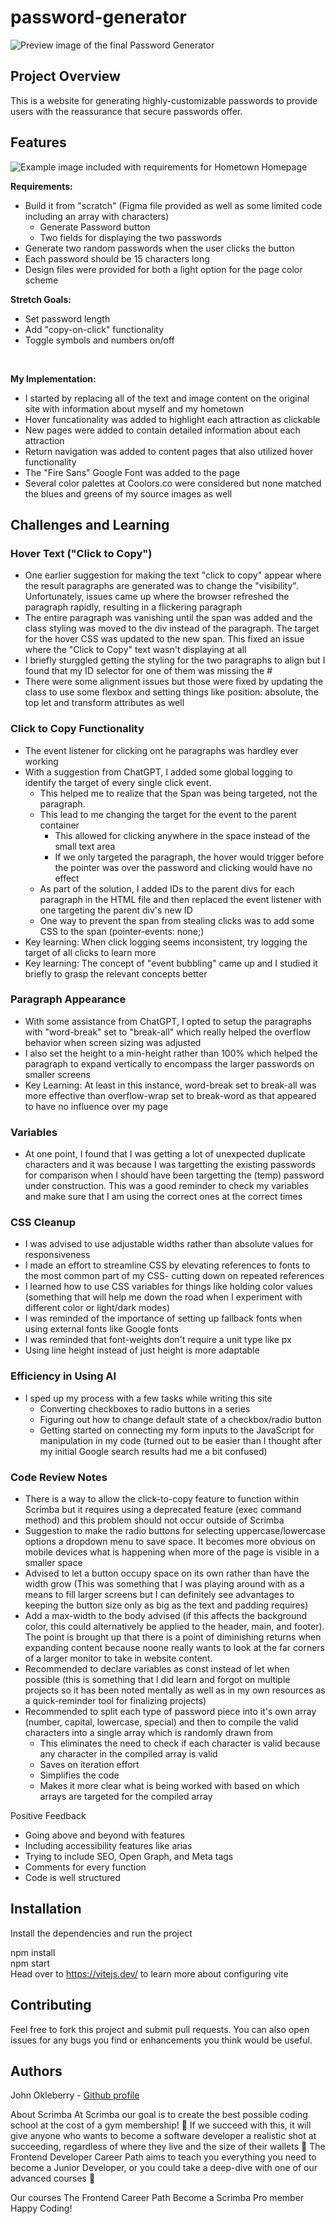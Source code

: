 # password-generator

![Preview image of the final Password Generator](images/project-password-generator.png)

## Project Overview 

This is a website for generating highly-customizable passwords to provide users with the reassurance that secure passwords offer.

## Features

![Example image included with requirements for Hometown Homepage](images/requirements-password-generator.png)

__Requirements:__ <br/>
- Build it from "scratch" (Figma file provided as well as some limited code including an array with characters)
    - Generate Password button
    - Two fields for displaying the two passwords
- Generate two random passwords when the user clicks the button
- Each password should be 15 characters long
- Design files were provided for both a light option for the page color scheme

__Stretch Goals:__ <br/>

- Set password length
- Add "copy-on-click" functionality
- Toggle symbols and numbers on/off

</br>

**My Implementation:**<br/>

- I started by replacing all of the text and image content on the original site with information about myself and my hometown
- Hover funcationality was added to highlight each attraction as clickable
- New pages were added to contain detailed information about each attraction
- Return navigation was added to content pages that also utilized hover functionality
- The "Fire Sans" Google Font was added to the page
- Several color palettes at Coolors.co were considered but none matched the blues and greens of my source images as well

## Challenges and Learning

### Hover Text ("Click to Copy")

- One earlier suggestion for making the text "click to copy" appear where the result paragraphs are generated was to change the "visibility". Unfortunately, issues came up where the browser refreshed the paragraph rapidly, resulting in a flickering paragraph
- The entire paragraph was vanishing until the span was added and the class styling was moved to the div instead of the paragraph. The target for the hover CSS was updated to the new span. This fixed an issue where the "Click to Copy" text wasn't displaying at all
- I briefly sturggled getting the styling for the two paragraphs to align but I found that my ID selector for one of them was missing the #
- There were some alignment issues but those were fixed by updating the class to use some flexbox and setting things like position: absolute, the top let and transform attributes as well

### Click to Copy Functionality

- The event listener for clicking ont he paragraphs was hardley ever working
- With a suggestion from ChatGPT, I added some global logging to identify the target of every single click event.
    - This helped me to realize that the Span was being targeted, not the paragraph.
    - This lead to me changing the target for the event to the parent container
        - This allowed for clicking anywhere in the space instead of the small text area
        - If we only targeted the paragraph, the hover would trigger before the pointer was over the password and clicking would have no effect
    - As part of the solution, I added IDs to the parent divs for each paragraph in the HTML file and then replaced the event listener with one targeting the parent div's new ID
    - One way to prevent the span from stealing clicks was to add some CSS to the span (pointer-events: none;)
- Key learning: When click logging seems inconsistent, try logging the target of all clicks to learn more
- Key learning: The concept of "event bubbling" came up and I studied it briefly to grasp the relevant concepts better

### Paragraph Appearance

- With some assistance from ChatGPT, I opted to setup the paragraphs with "word-break" set to "break-all" which really helped the overflow behavior when screen sizing was adjusted
- I also set the height to a min-height rather than 100% which helped the paragraph to expand vertically to encompass the larger passwords on smaller screens
- Key Learning: At least in this instance, word-break set to break-all was more effective than overflow-wrap set to break-word as that appeared to have no influence over my page

### Variables

- At one point, I found that I was getting a lot of unexpected duplicate characters and it was because I was targetting the existing passwords for comparison when I should have been targetting the (temp) password under construction. This was a good reminder to check my variables and make sure that I am using the correct ones at the correct times

### CSS Cleanup

- I was advised to use adjustable widths rather than absolute values for responsiveness
- I made an effort to streamline CSS by elevating references to fonts to the most common part of my CSS- cutting down on repeated references
- I learned how to use CSS variables for things like holding color values (something that will help me down the road when I experiment with different color or light/dark modes)
- I was reminded of the importance of setting up fallback fonts when using external fonts like Google fonts
- I was reminded that font-weights don't require a unit type like px
- Using line height instead of just height is more adaptable

### Efficiency in Using AI

- I sped up my process with a few tasks while writing this site
    - Converting checkboxes to radio buttons in a series
    - Figuring out how to change default state of a checkbox/radio button
    - Getting started on connecting my form inputs to the JavaScript for manipulation in my code (turned out to be easier than I thought after my initial Google search results had me a bit confused)

### Code Review Notes

- There is a way to allow the click-to-copy feature to function within Scrimba but it requires using a deprecated feature (exec command method) and this problem should not occur outside of Scrimba
- Suggestion to make the radio buttons for selecting uppercase/lowercase options a dropdown menu to save space. It becomes more obvious on mobile devices what is happening when more of the page is visible in a smaller space
- Advised to let a button occupy space on its own rather than have the width grow (This was something that I was playing around with as a means to fill larger screens but I can definitely see advantages to keeping the button size only as big as the text and padding requires)
- Add a max-width to the body advised (if this affects the background color, this could alternatively be applied to the header, main, and footer). The point is brought up that there is a point of diminishing returns when expanding content because noone really wants to look at the far corners of a larger monitor to take in website content.
- Recommended to declare variables as const instead of let when possible (this is something that I did learn and forgot on multiple projects so it has been noted mentally as well as in my own resources as a quick-reminder tool for finalizing projects)
- Recommended to split each type of password piece into it's own array (number, capital, lowercase, special) and then to compile the valid characters into a single array which is randomly drawn from
    - This eliminates the need to check if each character is valid because any character in the compiled array is valid
    - Saves on iteration effort
    - Simplifies the code
    - Makes it more clear what is being worked with based on which arrays are targeted for the compiled array


Positive Feedback

- Going above and beyond with features
- Including accessibility features like arias
- Trying to include SEO, Open Graph, and Meta tags
- Comments for every function
- Code is well structured



## Installation
Install the dependencies and run the project

npm install<br/>
npm start<br/>
Head over to https://vitejs.dev/ to learn more about configuring vite

## Contributing
Feel free to fork this project and submit pull requests. You can also open issues for any bugs you find or enhancements you think would be useful.

## Authors
John Okleberry - [Github profile](https://github.com/John-Okleberry)


About Scrimba
At Scrimba our goal is to create the best possible coding school at the cost of a gym membership! 💜 If we succeed with this, it will give anyone who wants to become a software developer a realistic shot at succeeding, regardless of where they live and the size of their wallets 🎉 The Frontend Developer Career Path aims to teach you everything you need to become a Junior Developer, or you could take a deep-dive with one of our advanced courses 🚀

Our courses
The Frontend Career Path
Become a Scrimba Pro member
Happy Coding!

